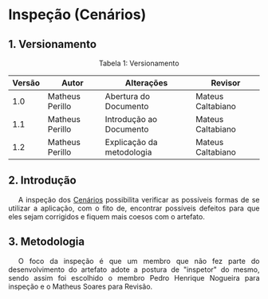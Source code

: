 # Inspeção (Cenários)

## 1. Versionamento



<p style="text-indent: 20px; text-align: center">Tabela 1: Versionamento</p>

| Versão | Autor | Alterações | Revisor    |
| ------ | ----- | ---------- | --- |
| 1.0   | Matheus Perillo  | Abertura do Documento |  Mateus Caltabiano   |
| 1.1   | Matheus Perillo  | Introdução ao Documento |  Mateus Caltabiano   |
| 1.2   | Matheus Perillo  | Explicação da metodologia |  Mateus Caltabiano   |

<p style="text-indent: 20px; text-align: center"></p>

## 2. Introdução

<p style="text-indent: 20px; text-align: justify">
 A inspeção dos <a href="https://requisitos-de-software.github.io/2022.1-TikTok/cenarios/">Cenários</a> possibilita verificar as possíveis formas de se utilizar a aplicação, com o fito de, encontrar possíveis defeitos para que eles sejam corrigidos e fiquem mais coesos com o artefato.
 </p>

## 3. Metodologia

<p style="text-indent: 20px; text-align: justify">O foco da inspeção é que um membro que não fez parte do desenvolvimento do artefato adote a postura de "inspetor" do mesmo, sendo assim foi escolhido o membro Pedro Henrique Nogueira para inspeção e o Matheus Soares  para Revisão.</p>
